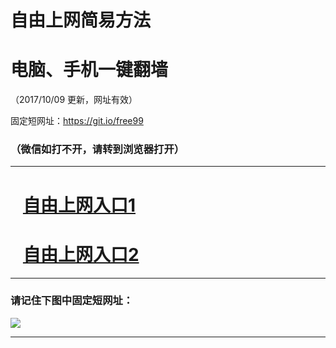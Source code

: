 ﻿# 自由上网简易方法

# 电脑、手机一键翻墙

（2017/10/09 更新，网址有效）

固定短网址：https://git.io/free99

### （微信如打不开，请转到浏览器打开）


***





# &nbsp;&nbsp; <a href="http://ft135445385.fwq-tz-1001.info/fwqtz01.html?t=10090018621 " target="_blank">自由上网入口1</a>
# &nbsp;&nbsp; <a href="http://ft959528156.fwq-tz-1002.info/fwqtz02.html?t=100900128844 " target="_blank">自由上网入口2</a>
***

### 请记住下图中固定短网址：

<img src="https://s3-us-west-2.amazonaws.com/fwq-1001/yjfq-20170905okok.png" /> 


***

